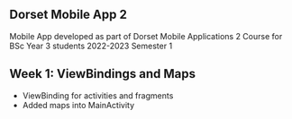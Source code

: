 ## Dorset Mobile App 2

Mobile App developed as part of Dorset Mobile Applications 2 Course for BSc Year 3 students 2022-2023 Semester 1

## Week 1: ViewBindings and Maps
- ViewBinding for activities and fragments
- Added maps into MainActivity
